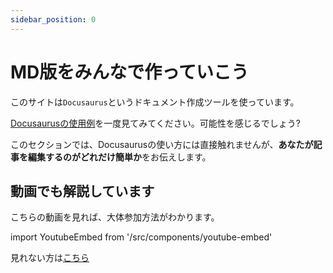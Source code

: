 ```yaml
---
sidebar_position: 0
---
```


# MD版をみんなで作っていこう

このサイトは`Docusaurus`というドキュメント作成ツールを使っています。

[Docusaurusの使用例](https://docusaurus.io/showcase)を一度見てみてください。可能性を感じるでしょう?

このセクションでは、Docusaurusの使い方には直接触れませんが、**あなたが記事を編集するのがどれだけ簡単か**をお伝えします。

## 動画でも解説しています

こちらの動画を見れば、大体参加方法がわかります。

import YoutubeEmbed from '/src/components/youtube-embed'

<YoutubeEmbed id="gF0Ooe1F6aI" />

見れない方は[こちら](https://www.youtube.com/watch?v=gF0Ooe1F6aI)
